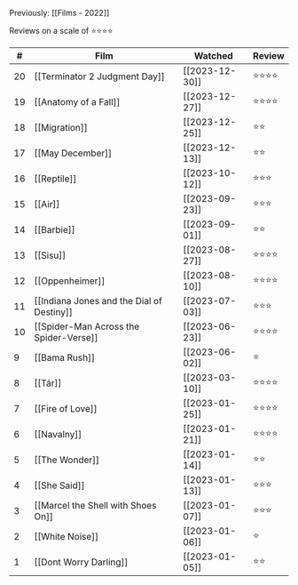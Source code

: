 Previously: [[Films - 2022]]

Reviews on a scale of ⭐⭐⭐⭐

| #   | Film                                      | Watched        | Review   |
| --- | ----------------------------------------- | -------------- | -------- |
| 20  | [[Terminator 2 Judgment Day]]             | [[2023-12-30]] | ⭐⭐⭐⭐         |
| 19  | [[Anatomy of a Fall]]                     | [[2023-12-27]] | ⭐⭐⭐⭐ |
| 18  | [[Migration]]                             | [[2023-12-25]] | ⭐⭐     |
| 17  | [[May December]]                          | [[2023-12-13]] | ⭐⭐     |
| 16  | [[Reptile]]                               | [[2023-10-12]] | ⭐⭐⭐   |
| 15  | [[Air]]                                   | [[2023-09-23]] | ⭐⭐⭐   |
| 14  | [[Barbie]]                                | [[2023-09-01]] | ⭐⭐     |
| 13  | [[Sisu]]                                  | [[2023-08-27]] | ⭐⭐⭐⭐ |
| 12  | [[Oppenheimer]]                           | [[2023-08-10]] | ⭐⭐⭐⭐ |
| 11  | [[Indiana Jones and the Dial of Destiny]] | [[2023-07-03]] | ⭐⭐⭐   |
| 10  | [[Spider-Man Across the Spider-Verse]]    | [[2023-06-23]] | ⭐⭐⭐⭐ |
| 9   | [[Bama Rush]]                             | [[2023-06-02]] | ⭐       |
| 8   | [[Tár]]                                   | [[2023-03-10]] | ⭐⭐⭐⭐ |
| 7   | [[Fire of Love]]                          | [[2023-01-25]] | ⭐⭐⭐⭐ |
| 6   | [[Navalny]]                               | [[2023-01-21]] | ⭐⭐⭐⭐ |
| 5   | [[The Wonder]]                            | [[2023-01-14]] | ⭐⭐     |
| 4   | [[She Said]]                              | [[2023-01-13]] | ⭐⭐⭐   |
| 3   | [[Marcel the Shell with Shoes On]]        | [[2023-01-07]] | ⭐⭐⭐   |
| 2   | [[White Noise]]                           | [[2023-01-06]] | ⭐       |
| 1   | [[Dont Worry Darling]]                    | [[2023-01-05]] | ⭐⭐     |
